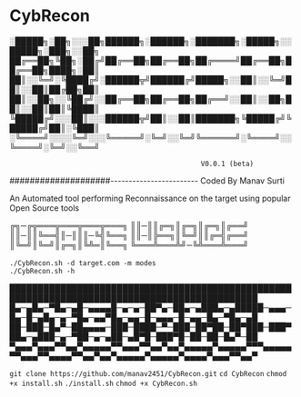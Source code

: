 # CybRecon

░█████╗░██╗░░░██╗██████╗░██████╗░███████╗░█████╗░░█████╗░███╗░░██╗
██╔══██╗╚██╗░██╔╝██╔══██╗██╔══██╗██╔════╝██╔══██╗██╔══██╗████╗░██║
██║░░╚═╝░╚████╔╝░██████╦╝██████╔╝█████╗░░██║░░╚═╝██║░░██║██╔██╗██║
██║░░██╗░░╚██╔╝░░██╔══██╗██╔══██╗██╔══╝░░██║░░██╗██║░░██║██║╚████║
╚█████╔╝░░░██║░░░██████╦╝██║░░██║███████╗╚█████╔╝╚█████╔╝██║░╚███║
░╚════╝░░░░╚═╝░░░╚═════╝░╚═╝░░╚═╝╚══════╝░╚════╝░░╚════╝░╚═╝░░╚══╝
                                                    
                                                   V0.0.1 (beta)
####################------------------------ Coded By Manav Surti
                                        
An Automated tool performing Reconnaissance on the target using popular Open Source tools 



╔╗─╔╦═══╦═══╦═══╦═══╗
║║─║║╔═╗║╔═╗║╔═╗║╔══╝
║║─║║╚══╣║─║║║─╚╣╚══╗
║║─║╠══╗║╚═╝║║╔═╣╔══╝
║╚═╝║╚═╝║╔═╗║╚╩═║╚══╗
╚═══╩═══╩╝─╚╩═══╩═══╝

`./CybRecon.sh -d target.com -m modes`
`                                   `
`./CybRecon.sh -h`



██████████████████████████████████████████████████████████████████████████████████████████████
█▄─▄█▄─▀█▄─▄█─▄▄▄▄█─▄─▄─██▀▄─██▄─▄███▄─▄█████─▄▄▄─█▄─█─▄█▄─▄─▀█▄─▄▄▀█▄─▄▄─█─▄▄▄─█─▄▄─█▄─▀█▄─▄█
██─███─█▄▀─██▄▄▄▄─███─████─▀─███─██▀██─██▀███─███▀██▄─▄███─▄─▀██─▄─▄██─▄█▀█─███▀█─██─██─█▄▀─██
▀▄▄▄▀▄▄▄▀▀▄▄▀▄▄▄▄▄▀▀▄▄▄▀▀▄▄▀▄▄▀▄▄▄▄▄▀▄▄▄▄▄▀▀▀▄▄▄▄▄▀▀▄▄▄▀▀▄▄▄▄▀▀▄▄▀▄▄▀▄▄▄▄▄▀▄▄▄▄▄▀▄▄▄▄▀▄▄▄▀▀▄▄▀

`git clone https://github.com/manav2451/CybRecon.git`
`cd CybRecon`
`chmod +x install.sh`
`./install.sh`
`chmod +x CybRecon.sh`



